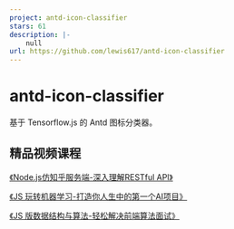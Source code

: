 ```yaml
---
project: antd-icon-classifier
stars: 61
description: |-
    null
url: https://github.com/lewis617/antd-icon-classifier
---
```


# antd-icon-classifier
基于 Tensorflow.js 的 Antd 图标分类器。

## 精品视频课程

[《Node.js仿知乎服务端-深入理解RESTful API》](https://coding.imooc.com/class/354.html)

[《JS 玩转机器学习-打造你人生中的第一个AI项目》](https://coding.imooc.com/class/408.html)

[《JS 版数据结构与算法-轻松解决前端算法面试》](https://coding.imooc.com/class/446.html)

